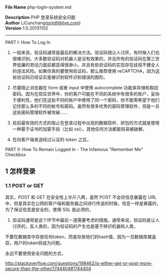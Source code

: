 **File Name** php-login-system.md    

**Description** PHP 登录系统安全问题  
**Author** LiCunchang(printf@live.com)  
**Version** 1.0.20131102  

------

PART I: How To Log In

1. 一般来说，验证码通常是最后的解决方法。验证码很让人讨厌，有时候人们也很难识别。大多数验证码对机器人是没有效果的，并且所有的验证码在第三世界低廉的劳动力面前都显得很渺小。并且有些验证码的实现存在歧视不健全人的违法风险。如果你真的要使用验证码，那么推荐使用 reCAPTCHA，因为这些验证码已经证实是被识别软件识别错误的图形。

2. 尽量阻止浏览器在 form 或者 input 中使用 autocomplete 功能来存储和取回密码。因为在现实世界中，你的客户可能在不同的系统中有很多的账户，妥协于便利性，他们在这些不同的账户中使用了同一个密码，你不能寄希望于他们记住那么多的不同的帐号和密码。虽然有很多优秀的密码管理软件，但是一旦这些密码管理软件被攻破……

3. 目前最有效的方式的阻止在登录过程中出现的数据窃听、抓包的方式就是使用一种基于证书的加密手段（比如 ssl）。其他任何方法都能轻易被破解，

4. 在向客户端发送经过认证的 token 之后，


PART II: How To Remain Logged In - The Infamous "Remember Me" Checkbox



## 1 怎样登录

### 1.1 POST or GET

其实，POST 和 GET 在安全性上半斤八两，虽然 POST 不会将信息暴露在 URL 中，但是其实在公网的客户端和服务器之间进行传送的时候，信息一样是暴露的，为了保证信息是安全的，使用 SSL 是必须的，

1. 验证码通常是这个环节中最后一道需要考虑的措施。通常来说，验证码是让人讨厌的，反人类的，因为验证码的产生也是基于辨识机器和人类，




不要在数据库中存放任何token，而是存放他们的hash值，因为一旦数据库被盗窃，用户的token将成为问题。

永远不要使用安全问题的方式，


http://stackoverflow.com/questions/198462/is-either-get-or-post-more-secure-than-the-other/1744404#1744404